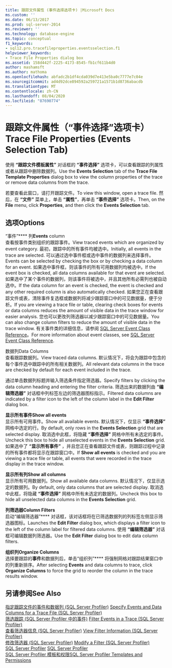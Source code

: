 ```yaml
---
title: 跟踪文件属性 (事件选择选项卡) |Microsoft Docs
ms.custom: ''
ms.date: 06/13/2017
ms.prod: sql-server-2014
ms.reviewer: ''
ms.technology: database-engine
ms.topic: conceptual
f1_keywords:
- sql12.pro.tracefileproperties.eventsselection.f1
helpviewer_keywords:
- Trace File Properties dialog box
ms.assetid: 158d442f-2225-4173-8545-fb1cf611b4d0
author: mashamsft
ms.author: mathoma
ms.openlocfilehash: abfadc2b1df4cda039d7e413e5ba0c7777e7c04e
ms.sourcegitcommit: ad4d92dce894592a259721a1571b1d8736abacdb
ms.translationtype: MT
ms.contentlocale: zh-CN
ms.lasthandoff: 08/04/2020
ms.locfileid: "87690774"
---
```

# <a name="trace-file-properties-events-selection-tab"></a><span data-ttu-id="7057a-102">跟踪文件属性（“事件选择”选项卡）</span><span class="sxs-lookup"><span data-stu-id="7057a-102">Trace File Properties (Events Selection Tab)</span></span>
  <span data-ttu-id="7057a-103">使用 **“跟踪文件模板属性”** 对话框的 **“事件选择”** 选项卡，可以查看跟踪的列属性或者从跟踪中删除数据列。</span><span class="sxs-lookup"><span data-stu-id="7057a-103">Use the **Events Selection** tab of the **Trace File Template Properties** dialog box to view the column properties of the trace or remove data columns from the trace.</span></span>  
  
 <span data-ttu-id="7057a-104">若要查看此窗口，请打开跟踪文件。</span><span class="sxs-lookup"><span data-stu-id="7057a-104">To view this window, open a trace file.</span></span> <span data-ttu-id="7057a-105">然后，在 **“文件”** 菜单上，单击 **“属性”**，再单击 **“事件选择”** 选项卡。</span><span class="sxs-lookup"><span data-stu-id="7057a-105">Then, on the **File** menu, click **Properties**, and then click the **Events Selection** tab.</span></span>  
  
## <a name="options"></a><span data-ttu-id="7057a-106">选项</span><span class="sxs-lookup"><span data-stu-id="7057a-106">Options</span></span>  
 <span data-ttu-id="7057a-107">“事件”\*\*\*\* 列</span><span class="sxs-lookup"><span data-stu-id="7057a-107">**Events** column</span></span>  
 <span data-ttu-id="7057a-108">查看按事件类别组织的跟踪事件。</span><span class="sxs-lookup"><span data-stu-id="7057a-108">View traced events which are organized by event category.</span></span> <span data-ttu-id="7057a-109">最初，跟踪中的所有事件均被选中。</span><span class="sxs-lookup"><span data-stu-id="7057a-109">Initially, all events in the trace are selected.</span></span> <span data-ttu-id="7057a-110">可以通过选中事件框或选中事件的数据列来选择事件。</span><span class="sxs-lookup"><span data-stu-id="7057a-110">Events can be selected by checking the box or by checking a data column for an event.</span></span> <span data-ttu-id="7057a-111">如果选中事件框，则该事件的所有可用数据列均被选中。</span><span class="sxs-lookup"><span data-stu-id="7057a-111">If the event box is checked, all data columns available for that event are selected.</span></span> <span data-ttu-id="7057a-112">如果选中了某个事件的数据列，则该事件将被选中，并且其他所有必需列也被自动选中。</span><span class="sxs-lookup"><span data-stu-id="7057a-112">If the data column for an event is checked, the event is checked and any other required column is also automatically checked.</span></span> <span data-ttu-id="7057a-113">如果您正在查看跟踪文件或表，清除事件复选框或数据列将减少跟踪窗口中的可见数据量，便于分析。</span><span class="sxs-lookup"><span data-stu-id="7057a-113">If you are viewing a trace file or table, clearing check boxes for events or data columns reduces the amount of visible data in the trace window for easier analysis.</span></span> <span data-ttu-id="7057a-114">您也可以更改列筛选器以减少跟踪窗口中的可见数据量。</span><span class="sxs-lookup"><span data-stu-id="7057a-114">You can also change column filters to reduce the amount of visible data in the trace window.</span></span> <span data-ttu-id="7057a-115">有关事件类的详细信息，请参阅 [SQL Server Event Class Reference](../relational-databases/event-classes/sql-server-event-class-reference.md)。</span><span class="sxs-lookup"><span data-stu-id="7057a-115">For more information about event classes, see [SQL Server Event Class Reference](../relational-databases/event-classes/sql-server-event-class-reference.md).</span></span>  
  
 <span data-ttu-id="7057a-116">数据列</span><span class="sxs-lookup"><span data-stu-id="7057a-116">Data Columns</span></span>  
 <span data-ttu-id="7057a-117">查看跟踪数据列。</span><span class="sxs-lookup"><span data-stu-id="7057a-117">View traced data columns.</span></span> <span data-ttu-id="7057a-118">默认情况下，将会为跟踪中包含的每个事件选中跟踪中的所有相关数据列。</span><span class="sxs-lookup"><span data-stu-id="7057a-118">All relevant data columns in the trace are checked by default for each event included in the trace.</span></span>  
  
 <span data-ttu-id="7057a-119">通过单击数据列标题并输入筛选条件指定筛选器。</span><span class="sxs-lookup"><span data-stu-id="7057a-119">Specify filters by clicking the data column heading and entering the filter criteria.</span></span> <span data-ttu-id="7057a-120">筛选出来的数据列由 **“编辑筛选器”** 对话框中列标签左边的筛选器图标指示。</span><span class="sxs-lookup"><span data-stu-id="7057a-120">Filtered data columns are indicated by a filter icon to the left of the column label in the **Edit Filter** dialog box.</span></span>  
  
 <span data-ttu-id="7057a-121">**显示所有事件**</span><span class="sxs-lookup"><span data-stu-id="7057a-121">**Show all events**</span></span>  
 <span data-ttu-id="7057a-122">显示所有可用事件。</span><span class="sxs-lookup"><span data-stu-id="7057a-122">Show all available events.</span></span> <span data-ttu-id="7057a-123">默认情况下，仅显示 **“事件选择”** 网格中选定的行。</span><span class="sxs-lookup"><span data-stu-id="7057a-123">By default, only rows in the **Events Selection** grid that are selected display.</span></span> <span data-ttu-id="7057a-124">取消选中此框，将隐藏 **“事件选择”** 网格中所有未选定的事件。</span><span class="sxs-lookup"><span data-stu-id="7057a-124">Uncheck this box to hide all unselected events in the **Events Selection** grid.</span></span> <span data-ttu-id="7057a-125">如果选中了 **“显示所有事件”** ，并且您正在查看跟踪文件或表，则跟踪过程中记录的所有事件都将显示在跟踪窗口中。</span><span class="sxs-lookup"><span data-stu-id="7057a-125">If **Show all events** is checked and you are viewing a trace file or table, all events that were recorded in the trace display in the trace window.</span></span>  
  
 <span data-ttu-id="7057a-126">**显示所有列**</span><span class="sxs-lookup"><span data-stu-id="7057a-126">**Show all columns**</span></span>  
 <span data-ttu-id="7057a-127">显示所有可用数据列。</span><span class="sxs-lookup"><span data-stu-id="7057a-127">Show all available data columns.</span></span> <span data-ttu-id="7057a-128">默认情况下，仅显示选定的数据列。</span><span class="sxs-lookup"><span data-stu-id="7057a-128">By default, only data columns that are selected display.</span></span> <span data-ttu-id="7057a-129">取消选中此框，将隐藏 **“事件选择”** 网格中所有未选定的数据列。</span><span class="sxs-lookup"><span data-stu-id="7057a-129">Uncheck this box to hide all unselected data columns in the **Events Selection** grid.</span></span>  
  
 <span data-ttu-id="7057a-130">**列筛选器**</span><span class="sxs-lookup"><span data-stu-id="7057a-130">**Column Filters**</span></span>  
 <span data-ttu-id="7057a-131">启动“编辑筛选器”\*\*\*\* 对话框，该对话框将在已筛选数据列的列标签左侧显示筛选器图标。</span><span class="sxs-lookup"><span data-stu-id="7057a-131">Launches the **Edit Filter** dialog box, which displays a filter icon to the left of the column label for filtered data columns.</span></span> <span data-ttu-id="7057a-132">使用 **“编辑筛选器”** 对话框可编辑数据列筛选器。</span><span class="sxs-lookup"><span data-stu-id="7057a-132">Use the **Edit Filter** dialog box to edit data column filters.</span></span>  
  
 <span data-ttu-id="7057a-133">**组织列**</span><span class="sxs-lookup"><span data-stu-id="7057a-133">**Organize Columns**</span></span>  
 <span data-ttu-id="7057a-134">选择要跟踪的**事件**和数据列后，单击“组织列”\*\*\*\* 将强制网格对跟踪结果窗口中的列重新排序。</span><span class="sxs-lookup"><span data-stu-id="7057a-134">After selecting **Events** and data columns to trace, click **Organize Columns** to force the grid to reorder the column in the trace results window.</span></span>  
  
## <a name="see-also"></a><span data-ttu-id="7057a-135">另请参阅</span><span class="sxs-lookup"><span data-stu-id="7057a-135">See Also</span></span>  
 <span data-ttu-id="7057a-136">[指定跟踪文件的事件和数据列 &#40;SQL Server Profiler&#41;](../tools/sql-server-profiler/specify-events-and-data-columns-for-a-trace-file-sql-server-profiler.md) </span><span class="sxs-lookup"><span data-stu-id="7057a-136">[Specify Events and Data Columns for a Trace File &#40;SQL Server Profiler&#41;](../tools/sql-server-profiler/specify-events-and-data-columns-for-a-trace-file-sql-server-profiler.md) </span></span>  
 <span data-ttu-id="7057a-137">[筛选跟踪 &#40;SQL Server Profiler 中的事件&#41;](../tools/sql-server-profiler/filter-events-in-a-trace-sql-server-profiler.md) </span><span class="sxs-lookup"><span data-stu-id="7057a-137">[Filter Events in a Trace &#40;SQL Server Profiler&#41;](../tools/sql-server-profiler/filter-events-in-a-trace-sql-server-profiler.md) </span></span>  
 <span data-ttu-id="7057a-138">[查看筛选器信息 &#40;SQL Server Profiler&#41;](../tools/sql-server-profiler/view-filter-information-sql-server-profiler.md) </span><span class="sxs-lookup"><span data-stu-id="7057a-138">[View Filter Information &#40;SQL Server Profiler&#41;](../tools/sql-server-profiler/view-filter-information-sql-server-profiler.md) </span></span>  
 <span data-ttu-id="7057a-139">[修改筛选器 &#40;SQL Server Profiler&#41;](../tools/sql-server-profiler/modify-a-filter-sql-server-profiler.md) </span><span class="sxs-lookup"><span data-stu-id="7057a-139">[Modify a Filter &#40;SQL Server Profiler&#41;](../tools/sql-server-profiler/modify-a-filter-sql-server-profiler.md) </span></span>  
 <span data-ttu-id="7057a-140">[SQL Server Profiler](../tools/sql-server-profiler/sql-server-profiler.md) </span><span class="sxs-lookup"><span data-stu-id="7057a-140">[SQL Server Profiler](../tools/sql-server-profiler/sql-server-profiler.md) </span></span>  
 [<span data-ttu-id="7057a-141">SQL Server Profiler 模板和权限</span><span class="sxs-lookup"><span data-stu-id="7057a-141">SQL Server Profiler Templates and Permissions</span></span>](../tools/sql-server-profiler/sql-server-profiler-templates-and-permissions.md)  
  
  
